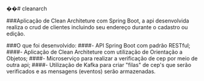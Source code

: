 ��#   c l e a n a r c h 

###Aplicação de Clean Architeture com Spring Boot, a api desenvolvida realiza o crud de clientes incluindo seu endereço durante o cadastro ou edição.

###O que foi desenvolvido:
####- API Spring Boot com padrão RESTful;
####- Aplicação de Clean Architeture com utilização de Orientação a Objetos;
####- Microserviço para realizar a verificação de cep por meio de outra api;
####- Utilização de Kafka para criar "filas" de cep's que serão verificados e as mensagens (eventos) serão armazenadas.
